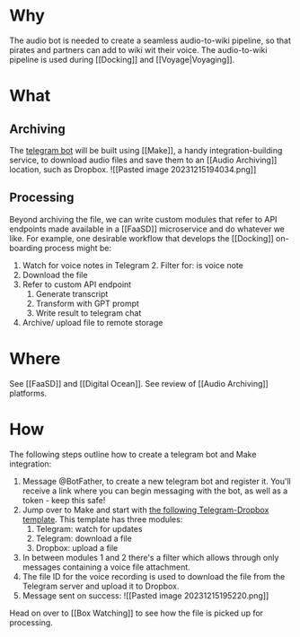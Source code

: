 # Why 
The audio bot is needed to create a seamless audio-to-wiki pipeline, so that pirates and partners can add to wiki wit their voice. The audio-to-wiki pipeline is used during [[Docking]] and [[Voyage|Voyaging]].
# What
## Archiving
The [telegram bot](https://www.make.com/en/help/app/telegram-bot) will be built using [[Make]], a handy integration-building service, to download audio files and save them to an [[Audio Archiving]] location, such as Dropbox. 
![[Pasted image 20231215194034.png]]
## Processing
Beyond archiving the file, we can write custom modules that refer to API endpoints made available in a [[FaaSD]] microservice and do whatever we like. For example, one desirable workflow that develops the [[Docking]] on-boarding process might be:
1. Watch for voice notes in Telegram
	2. Filter for: is voice note 
2. Download the file
3. Refer to custom API endpoint
	1. Generate transcript
	2. Transform with GPT prompt
	3. Write result to telegram chat
4. Archive/ upload file to remote storage
# Where
See [[FaaSD]] and [[Digital Ocean]].
See review of [[Audio Archiving]] platforms.  
# How
The following steps outline how to create a telegram bot and Make integration:
1. Message @BotFather, to create a new telegram bot and register it. You'll receive a link where you can begin messaging with the bot, as well as a token - keep this safe!
2. Jump over to Make and start with [the following Telegram-Dropbox template](https://eu2.make.com/templates/3093-save-new-telegram-files-to-dropbox). This template has three modules:
	1. Telegram: watch for updates 
	2. Telegram: download a file
	3. Dropbox: upload a file
3. In between modules 1 and 2 there's a filter which allows through only messages containing a voice file attachment. 
4. The file ID for the voice recording is used to download the file from the Telegram server and upload it to Dropbox. 
5. Message sent on success:
	![[Pasted image 20231215195220.png]]

Head on over to [[Box Watching]] to see how the file is picked up for processing. 